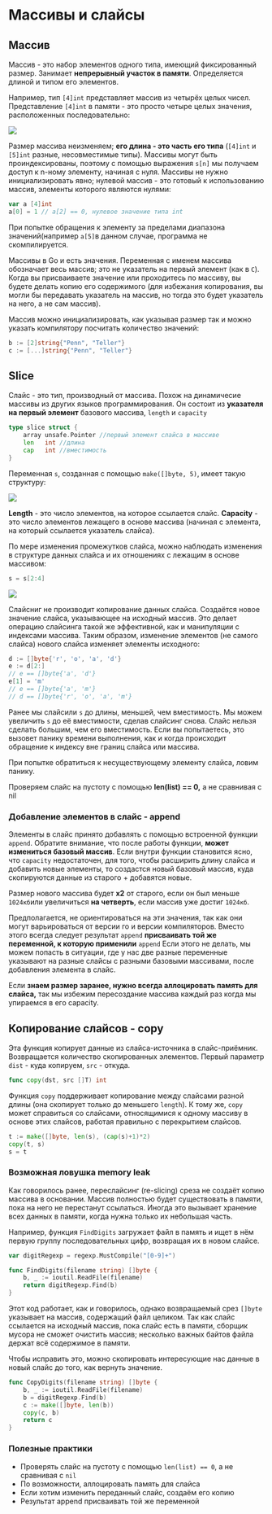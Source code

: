 # Массивы и слайсы

## Массив

Массив - это набор элементов одного типа, имеющий фиксированный размер. Занимает **непрерывный участок в памяти**. Определяется длиной и типом его элементов. 

Например, тип `[4]int` представляет массив из четырёх целых чисел. Представление `[4]int` в памяти - это просто четыре целых значения, расположенных последовательно:

<img src="../../media/go/slice-array.png" max-width="100%"/> 

Размер массива неизменяем; **его длина - это часть его типа** (`[4]int` и `[5]int` разные, несовместимые типы). Массивы могут быть проиндексированы, поэтому с помощью выражения `s[n]` мы получаем доступ к n-ному элементу, начиная с нуля. Массивы не нужно инициализировать явно; нулевой массив - это готовый к использованию массив, элементы которого являются нулями:

```go
var a [4]int
a[0] = 1 // a[2] == 0, нулевое значение типа int
```

При попытке обращения к элементу за пределами диапазона значений(например `a[5]`в данном случае, программа не скомпилируется.

Массивы в Go и есть значения. Переменная с именем массива обозначает весь массив; это не указатель на первый элемент (как в `С`). Когда вы присваиваете значение или проходитесь по массиву, вы будете делать копию его содержимого (для избежания копирования, вы могли бы передавать указатель на массив, но тогда это будет указатель на него, а не сам массив). 

Массив можно инициализировать, как указывая размер так и можно указать компилятору посчитать количество значений:

```go
b := [2]string{"Penn", "Teller"}
с := [...]string{"Penn", "Teller"}
```

## Slice

Слайс - это тип, производный от массива. Похож на динамичесие массивы из других языков программирования. Он состоит из **указателя на первый элемент** базового массива, `length` и `capacity`

```go
type slice struct {
    array unsafe.Pointer //первый элемент слайса в массиве
    len   int //длина
    cap   int //вместимость
}
```

Переменная `s`, созданная с помощью `make([]byte, 5)`, имеет такую структуру:

<img src="../../media/go/slice-1.png" max-width="100%"/>

**Length** - это число элементов, на которое ссылается слайс. **Capacity** - это число элементов лежащего в основе массива (начиная с элемента, на который ссылается указатель слайса). 

По мере изменения промежутков слайса, можно наблюдать изменения в структуре данных слайса и их отношениях с лежащим в основе массивом:

```go
s = s[2:4]
```

<img src="../../media/go/slice-2.png" max-width="100%"/>

Слайсниг не производит копирование данных слайса. Создаётся новое значение слайса, указывающее на исходный массив. Это делает операцию слайсинга такой же эффективной, как и манипуляции с индексами массива. Таким образом, изменение элементов (не самого слайса) нового слайса изменяет элементы исходного:

```go
d := []byte{'r', 'o', 'a', 'd'}
e := d[2:] 
// e == []byte{'a', 'd'}
e[1] = 'm'
// e == []byte{'a', 'm'}
// d == []byte{'r', 'o', 'a', 'm'}
```

Ранее мы слайсили `s` до длины, меньшей, чем вместимость. Мы можем увеличить `s` до её вместимости, сделав слайсинг снова. Слайс нельзя сделать большим, чем его вместимость. Если вы попытаетесь, это вызовет панику времени выполнения, как и когда происходит обращение к индексу вне границ слайса или массива.

При попытке обратиться к несуществующему элементу слайса, ловим панику.

Проверяем слайс на пустоту с помощью **len(list) == 0,**  а не сравнивая с nil

### Добавление элементов в слайc - append

Элементы в слайс принято добавлять с помощью встроенной функции `append`.
Обратите внимание, что после работы функции, **может измениться базовый массив**. Если внутри функции становится ясно, что `capacity` недостаточен, для того, чтобы расширить длину слайса и добавить новые элементы, то создастся новый базовый массив, куда скопируются данные из старого + добавятся новые.

Размер нового массива будет **х2** от старого, если он был меньше `1024кб`или увеличиться **на четверть**, если массив уже достиг `1024кб`.

Предполагается, не ориентироваться на эти значения, так как они могут варьироваться от версии го и версии компиляторов. Вместо этого всегда следует результат `append` **присваивать той же переменной, к которую применили** `append` Если этого не делать, мы можем попасть в ситуации, где у нас две разные переменные указывают на разные слайсы с разными базовыми массивами, после добавления элемента в слайс.

Если **знаем размер заранее, нужно всегда аллоцировать память для слайса,** так мы избежим пересоздание массива каждый раз когда мы упираемся в его capacity.

## Копирование слайсов - copy

Эта функция копирует данные из слайса-источника в слайс-приёмник. Возвращается количество скопированных элементов. Первый параметр `dist` - куда копируем, `src` - откуда.

```go
func copy(dst, src []T) int
```

Функция `copy` поддерживает копирование между слайсами разной длины (она скопирует только до меньшего `length`). К тому же, `copy` может справиться со слайсами, относящимися к одному массиву в основе этих слайсов, работая правильно с перекрытием слайсов.

```go
t := make([]byte, len(s), (cap(s)+1)*2)
copy(t, s)
s = t
```

### Возможная ловушка memory leak

Как говорилось ранее, переслайсинг (re-slicing) среза не создаёт копию массива в основании. Массив полностью будет существовать в памяти, пока на него не перестанут ссылаться. Иногда это вызывает хранение всех данных в памяти, когда нужна только их небольшая часть.

Например, функция `FindDigits` загружает файл в память и ищет в нём первую группу последовательных цифр, возвращая их в новом слайсе.

```go
var digitRegexp = regexp.MustCompile("[0-9]+")

func FindDigits(filename string) []byte {
    b, _ := ioutil.ReadFile(filename)
    return digitRegexp.Find(b)
}
```

Этот код работает, как и говорилось, однако возвращаемый срез `[]byte` указывает на массив, содержащий файл целиком. Так как слайс ссылается на исходный массив, пока слайс есть в памяти, сборщик мусора не сможет очистить массив; несколько важных байтов файла держат всё содержимое в памяти.

Чтобы исправить это, можно скопировать интересующие нас данные в новый слайс до того, как вернуть значение.

```go
func CopyDigits(filename string) []byte {
    b, _ := ioutil.ReadFile(filename)
    b = digitRegexp.Find(b)
    c := make([]byte, len(b))
    copy(c, b)
    return c
}
```

### Полезные практики

- Проверять слайс на пустоту с помощью `len(list) == 0`, а не сравнивая с `nil`
- По возможности, аллоцировать память для слайса
- Если хотим изменить переданный слайс, создаём его копию
- Результат append присваивать той же переменной